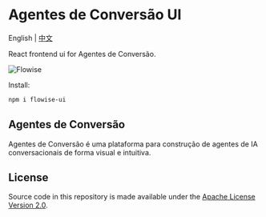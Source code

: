 <!-- markdownlint-disable MD030 -->

# Agentes de Conversão UI

English | [中文](./README-ZH.md)

React frontend ui for Agentes de Conversão.

![Flowise](https://github.com/FlowiseAI/Flowise/blob/main/images/flowise_agentflow.gif?raw=true)

Install:

```bash
npm i flowise-ui
```

## Agentes de Conversão

Agentes de Conversão é uma plataforma para construção de agentes de IA conversacionais de forma visual e intuitiva.

## License

Source code in this repository is made available under the [Apache License Version 2.0](https://github.com/FlowiseAI/Flowise/blob/master/LICENSE.md).
